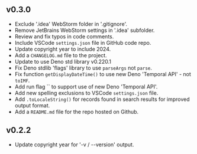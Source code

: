 ## v0.3.0

- Exclude '.idea' WebStorm folder in '.gitignore'.
- Remove JetBrains WebStorm settings in '.idea' subfolder.
- Review and fix typos in code comments.
- Include VSCode `settings.json` file in GitHub code repo.
- Update copyright year to include 2024.
- Add a `CHANGELOG.md` file to the project.
- Update to use Deno std library v0.220.1
- Fix Deno stdlib 'flags' library to use `parseArgs` not `parse`.
- Fix function `getDisplayDateTime()` to use new Deno 'Temporal API' - not
  `toIMF`.
- Add run flag `` to support use of new Deno 'Temporal API'.
- Add new spelling exclusions to VSCode `settings.json` file.
- Add `.toLocaleString()` for records found in search results for improved
  output format.
- Add a `README.md` file for the repo hosted on Github.

## v0.2.2

- Update copyright year for '-v / --version' output.
